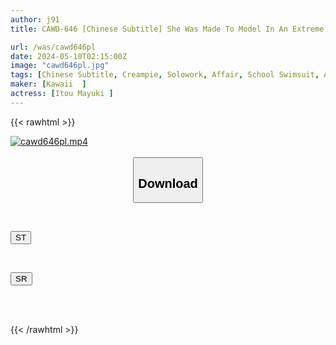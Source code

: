 ```yaml
---
author: j91
title: CAWD-646 [Chinese Subtitle] She Was Made To Model In An Extreme Swimsuit That Was Embarrassing To The Point Of Death...The Pleasure Of Being In The Spotlight, The Sense Of Superiority Of Being Blown Away.Maiyuki Ito, A Big-breasted Wife Who Repeatedly Had Affairs And Drowned In Her Desire For Approval.

url: /was/cawd646pl
date: 2024-05-10T02:15:00Z
image: "cawd646pl.jpg"
tags: [Chinese Subtitle, Creampie, Solowork, Affair, School Swimsuit, Abuse, Drama	]
maker: [Kawaii  ]
actress: [Itou Mayuki ]
---
```



{{< rawhtml >}}

<div class="video" data-videoid="GvgvBbdlWafAmy">
    <a href="javascript:;">
        <img src="/was/cawd646pl/cawd646pl.jpg" width="WIDTH" height="HEIGHT" alt="cawd646pl.mp4" loading="lazy">
    </a>
</div>

<script type="text/javascript" src="https://j91.asia/asset/on-demand-st.js"></script>

<br>
  <link rel="stylesheet" href="https://j91.asia/asset/bs5.css">
  
  <center>
  <button class="btn btn-primary" type="button" data-bs-toggle="collapse" data-bs-target=".multi-collapse" aria-expanded="false" aria-controls="multiCollapseExample1 multiCollapseExample2"><h2>Download</h2></button></center>
</p>
<div class="row">
  <div class="col">
    <div class="collapse multi-collapse" id="multiCollapseExample1">
      <div class="card card-body">
	      	      <br>
<div class="buttons">  
<p><a href="https://streamtape.to/v/GvgvBbdlWafAmy" target="_blank"><button class="btn-hover color-3"><i class="fa fa-download"></i> ST</button></a></p></div>
    </div>
  </div>
</div>
  <div class="col">
    <div class="collapse multi-collapse" id="multiCollapseExample2">
      <div class="card card-body">
	      <br>
<div class="buttons">
<p><a href="https://rubystm.com/y74bc39deuut" target="_blank"><button class="btn-hover color-9"><i class="fa fa-download"></i> SR</button></a></p></div>
<br><br>
      </div>
    </div>
  </div>
</div>

{{< /rawhtml >}}